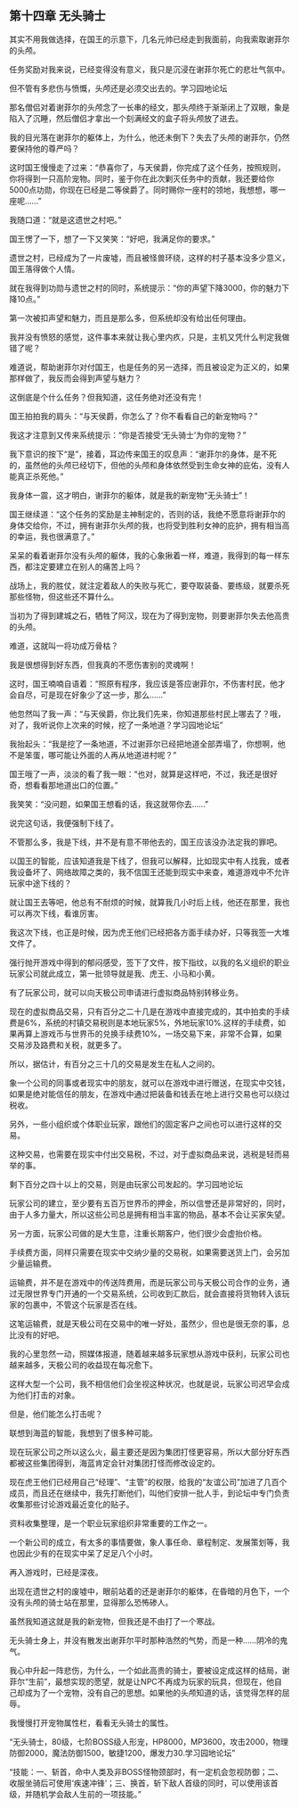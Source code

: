 ## 第十四章 无头骑士

其实不用我做选择，在国王的示意下，几名元帅已经走到我面前，向我索取谢菲尔的头颅。

任务奖励对我来说，已经变得没有意义，我只是沉浸在谢菲尔死亡的悲壮气氛中。

但不管有多悲伤与愤慨，头颅还是必须交出去的。学习园地论坛

那名僧侣对着谢菲尔的头颅念了一长串的经文，那头颅终于渐渐闭上了双眼，象是陷入了沉睡，然后僧侣才拿出一个刻满经文的盒子将头颅放了进去。

我的目光落在谢菲尔的躯体上，为什么，他还未倒下？失去了头颅的谢菲尔，仍然要保持他的尊严吗？

这时国王慢慢走了过来：“恭喜你了，与天侯爵，你完成了这个任务，按照规则，你将得到一只高阶宠物。同时，鉴于你在此次剿灭任务中的贡献，我还要给你5000点功勋，你现在已经是二等侯爵了。同时赐你一座村的领地，我想想，哪一座呢……”

我随口道：“就是这遗世之村吧。”

国王愣了一下，想了一下又笑笑：“好吧，我满足你的要求。”

遗世之村，已经成为了一片废墟，而且被怪兽环绕，这样的村子基本没多少意义，国王落得做个人情。

就在我得到功勋与遗世之村的同时，系统提示：“你的声望下降3000，你的魅力下降10点。”

第一次被扣声望和魅力，而且是那么多，但系统却没有给出任何理由。

我并没有愤怒的感觉，这件事本来就让我心里内疚，只是，主机又凭什么判定我做错了呢？

难道说，帮助谢菲尔对付国王，也是任务的另一选择，而且被设定为正义的，如果那样做了，我反而会得到声望与魅力？

这倒底是个什么任务？但我知道，这任务绝对还没有完！

国王拍拍我的肩头：“与天侯爵，你怎么了？你不看看自己的新宠物吗？”

我这才注意到又传来系统提示：“你是否接受‘无头骑士’为你的宠物？”

我下意识的按下“是”，接着，耳边传来国王的叹息声：“谢菲尔的身体，是不死的，虽然他的头颅已经切下，但他的头颅和身体依然受到生命女神的庇佑，没有人能真正杀死他。”

我身体一震，这才明白，谢菲尔的躯体，就是我的新宠物“无头骑士”！

国王继续道：“这个任务的奖励是主神制定的，否则的话，我绝不愿意将谢菲尔的身体交给你，不过，拥有谢菲尔头颅的我，也将受到胜利女神的庇护，拥有相当高的幸运，我也很满意了。”

呆呆的看着谢菲尔没有头颅的躯体，我的心象揪着一样，难道，我得到的每一样东西，都注定要建立在别人的痛苦上吗？

战场上，我的胜仗，就注定着敌人的失败与死亡，要夺取装备、要练级，就要杀死那些怪物，但这些还不算什么。

当初为了得到建城之石，牺牲了阿汉，现在为了得到宠物，则要谢菲尔失去他高贵的头颅。

难道，这就叫一将功成万骨枯？

我是很想得到好东西，但我真的不愿伤害别的灵魂啊！

这时，国王喃喃自语着：“照原有程序，我应该是答应谢菲尔，不伤害村民，他才会自尽，可是现在好象少了这一步，那么……”

他忽然叫了我一声：“与天侯爵，你比我们先来，你知道那些村民上哪去了？哦，对了，我听说你上次来的时候，挖了一条地道？学习园地论坛”

我抬起头：“我是挖了一条地道，不过谢菲尔已经把地道全部弄塌了，你想啊，他不是笨蛋，哪可能让外面的人再从地道进村呢？”

国王哦了一声，淡淡的看了我一眼：“也对，就算是这样吧，不过，我还是很好奇，想看看那地道出口的位置。”

我笑笑：“没问题，如果国王想看的话，我这就带你去……”

说完这句话，我便强制下线了。

不管那么多，我是下线，并不是有意不带他去的，国王应该没办法定我的罪吧。

以国王的智能，应该知道我是下线了，但我可以解释，比如现实中有人找我，或者我设备坏了、网络故障之类的，我不信国王还能到现实中来查，难道游戏中不允许玩家中途下线的？

就让国王去等吧，他总有不耐烦的时候，就算我几小时后上线，他还在那里，我也可以再次下线，看谁厉害。

我这次下线，也正是时候，因为虎王他们已经把各方面手续办好，只等我签一大堆文件了。

强行抛开游戏中得到的郁闷感受，签下了文件，按下指纹，以我的名义组织的职业玩家公司就此成立，第一批领导就是我、虎王、小马和小黄。

有了玩家公司，就可以向天极公司申请进行虚拟商品特别转移业务。

现在的虚拟商品交易，只有百分之二十几是在游戏中直接完成的，其中拍卖的手续费是6%，系统的村镇交易税则是本地玩家5%，外地玩家10%.这样的手续费，如果再算上游戏币与世界币的兑换手续费10%，一场交易下来，非常不合算，如果交易涉及路费和关税，就更多了。

所以，据估计，有百分之三十几的交易是发生在私人之间的。

象一个公司的同事或者现实中的朋友，就可以在游戏中进行赠送，在现实中交钱，如果是绝对能信任的朋友，在游戏中通过把装备和钱丢在地上进行交易也可以绕过税收。

另外，一些小组织或个体职业玩家，跟他们的固定客户之间也可以进行这样的交易。

这种交易，也需要在现实中付出交易税，不过，对于虚拟商品来说，逃税是轻而易举的事。

剩下百分之四十以上的交易，则是由玩家公司发起的。学习园地论坛

玩家公司的建立，至少要有五百万世界币的押金，所以信誉还是非常好的，同时，由于人多力量大，所以这些公司总是拥有相当丰富的物品，基本不会让买家失望。

另一方面，玩家公司做的是大生意，注重长期客户，他们很少会虚抬价格。

手续费方面，同样只需要在现实中交纳少量的交易税，如果需要送货上门，会另加少量运输费。

运输费，并不是在游戏中的传送阵费用，而是玩家公司与天极公司合作的业务，通过无限世界专门开通的一个交易系统，公司收到汇款后，就会直接将货物转入该玩家的包裹中，不管这个玩家是否在线。

这笔运输费，就是天极公司在交易中的唯一好处，虽然少，但也是很无奈的事，总比没有的好吧。

我的心里忽然一动，照媒体报道，随着越来越多玩家想从游戏中获利，玩家公司也越来越多，天极公司的收益现在每况愈下。

这样大型一个公司，我不相信他们会坐视这种状况，也就是说，玩家公司迟早会成为他们打击的对象。

但是，他们能怎么打击呢？

联想到海蓝的智能，我想到了很多种可能。

现在玩家公司之所以这么火，最主要还是因为集团打怪更容易，所以大部分好东西都被这些集团得到，海蓝肯定会针对集团打怪而修改设定的。

现在虎王他们已经用自己“经理”、“主管”的权限，给我的“友谊公司”加进了几百个成员，而且还在继续中，我先打断他们，叫他们安排一批人手，到论坛中专门负责收集那些讨论游戏最近变化的贴子。

资料收集整理，是一个职业玩家组织非常重要的工作之一。

一个新公司的成立，有太多的事情要做，象人事任命、章程制定、发展策划等，我也因此少有的在现实中呆了足足八个小时。

再入游戏时，已经是深夜。

出现在遗世之村的废墟中，眼前站着的还是谢菲尔的躯体，在昏暗的月色下，一个没有头颅的骑士站在那里，显得那么恐怖碜人。

虽然我知道这就是我的新宠物，但我还是不由打了一个寒战。

无头骑士身上，并没有散发出谢菲尔平时那种浩然的气势，而是一种……阴冷的鬼气。

我心中升起一阵悲伤，为什么，一个如此高贵的骑士，要被设定成这样的结局，谢菲尔“生前”，最想实现的愿望，就是让NPC不再成为玩家的玩具，但现在，他自己却成为了一个宠物，没有自己的思想。如果他的头颅知道的话，该觉得怎样的屈辱。

我慢慢打开宠物属性栏，看看无头骑士的属性。

“无头骑士，80级，七阶BOSS级人形宠，HP8000，MP3600，攻击2000，物理防御2000，魔法防御1500，敏捷1200，爆发力30.学习园地论坛”

“技能：一、斩首，命中人类及非BOSS怪物颈部时，有一定机会忽视防御；二、收服坐骑后可使用‘疾速冲锋’；三、换首，斩下敌人首级的同时，可以使用该首级，并随机学会敌人生前的一项技能。”


